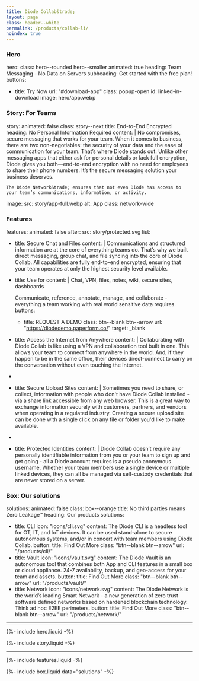 ```yaml
---
title: Diode Collab&trade;
layout: page
class: header--white
permalink: /products/collab-li/
noindex: true
---
```


<style>
  .header--white { display: none; }
</style>

### Hero
hero:
  class: hero--rounded hero--smaller
  animated: true
  heading: Team Messaging - No Data on Servers
  subheading: Get started with the free plan!
  buttons:
  - title: Try Now
    url: "#download-app"
    class: popup-open
    id: linked-in-download
  image: hero/app.webp


### Story: For Teams
story:
  animated: false
  class: story--next
  title: End-to-End Encrypted
  heading: No Personal Information Required
  content: |
    No compromises, secure messaging that works for your team. When it comes to business, there are two non-negotiables: the security of your data and the ease of communication for your team. That’s where Diode stands out. Unlike other messaging apps that either ask for personal details or lack full encryption, Diode gives you both—end-to-end encryption with no need for employees to share their phone numbers. It’s the secure messaging solution your business deserves. 
  
    The Diode Network&trade; ensures that not even Diode has access to your team’s communications, information, or activity.

  image:
    src: story/app-full.webp
    alt: App
    class: network-wide


### Features
features:
  animated: false
  after:
    src: story/protected.svg
  list:
  - title: Secure Chat and Files
    content: |
      Communications and structured information are at the core of everything teams do.  That’s why we built direct messaging, group chat, and file syncing into the core of Diode Collab. All capabilities are fully end-to-end encrypted, ensuring that your team operates at only the highest security level available. 

  - title: Use for
    content: |
      Chat, VPN, files, notes, wiki, secure sites, dashboards
  
      Communicate, reference, annotate, manage, and collaborate - everything a team working with real world sensitive data requires.
    buttons:
    - title: REQUEST A DEMO
      class: btn--blank btn--arrow
      url: "https://diodedemo.paperform.co/"
      target: _blank

  - title: Access the Internet from Anywhere
    content: |
      Collaborating with Diode Collab is like using a VPN and collaboration tool built in one.  This allows your team to connect from anywhere in the world. And, if they happen to be in the same office, their devices direct-connect to carry on the conversation without even touching the Internet.
      
  -

  - title: Secure Upload Sites
    content: |
      Sometimes you need to share, or collect, information with people who don't have Diode Collab installed - via a share link accessible from any web browser. This is a great way to exchange information securely with customers, partners, and vendors when operating in a regulated industry. Creating a secure upload site can be done with a single click on any file or folder you'd like to make available.
      
  -

  - title: Protected Identities
    content: |
      Diode Collab doesn’t require any personally identifiable information from you or your team to sign up and get going - all a Diode account requires is a pseudo anonymous username. Whether your team members use a single device or multiple linked devices, they can all be managed via self-custody credentials that are never stored on a server. 


### Box: Our solutions
solutions:
  animated: false
  class: box--orange
  title: No third parties means Zero&nbsp;Leakage&trade;
  heading: Our products
  solutions:
  - title: CLI
    icon: "icons/cli.svg"
    content: The Diode CLI is a headless tool for OT, IT, and IoT devices. It can be used stand-alone to secure autonomous systems, and/or in concert with team members using Diode Collab.
    button:
      title: Find Out More
      class: "btn--blank btn--arrow"
      url: "/products/cli/"
  - title: Vault
    icon: "icons/vault.svg"
    content: The Diode Vault is an autonomous tool that combines both App and CLI features in a small box or cloud appliance. 24-7 availability, backup, and geo-access for your team and assets.
    button:
      title: Find Out More
      class: "btn--blank btn--arrow"
      url: "/products/vault/"
  - title: Network
    icon: "icons/network.svg"
    content: The Diode Network is the world’s leading Smart Network - a new generation of zero trust software defined networks based on hardened blockchain technology. Think ad hoc E2EE perimeters.
    button:
      title: Find Out More
      class: "btn--blank btn--arrow"
      url: "/products/network/"

---

{%- include hero.liquid -%}

{%- include story.liquid -%}

---

{%- include features.liquid -%}

{%- include box.liquid data="solutions" -%}
